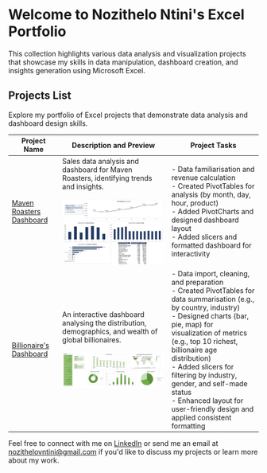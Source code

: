 # Welcome to Nozithelo Ntini's Excel Portfolio
This collection highlights various data analysis and visualization projects that showcase my skills in data manipulation, dashboard creation, and insights generation using Microsoft Excel.

## Projects List
Explore my portfolio of Excel projects that demonstrate data analysis and dashboard design skills.

| Project Name                  | Description and Preview                  | Project Tasks                                      |
|-------------------------------|------------------------------------------|----------------------------------------------------|
| [Maven Roasters Dashboard](https://github.com/NozitheloNtini/Excel-Portfolio) | Sales data analysis and dashboard for Maven Roasters, identifying trends and insights.<br><br>![Maven Roasters Dashboard Preview](https://github.com/NozitheloNtini/Excel-Portfolio/blob/main/screenshots/Coffee%20Shop%20Dashboard.jpg) | - Data familiarisation and revenue calculation<br>- Created PivotTables for analysis (by month, day, hour, product)<br>- Added PivotCharts and designed dashboard layout<br>- Added slicers and formatted dashboard for interactivity |
| [Billionaire's Dashboard](https://github.com/NozitheloNtini/Excel-Portfolio) | An interactive dashboard analysing the distribution, demographics, and wealth of global billionaires.<br><br>![Billionaire's Dashboard Preview](https://github.com/NozitheloNtini/Excel-Portfolio/blob/main/screenshots/Billionaires%20Dashboard.jpg) | - Data import, cleaning, and preparation<br>- Created PivotTables for data summarisation (e.g., by country, industry)<br>- Designed charts (bar, pie, map) for visualization of metrics (e.g., top 10 richest, billionaire age distribution)<br>- Added slicers for filtering by industry, gender, and self-made status<br>- Enhanced layout for user-friendly design and applied consistent formatting |

Feel free to connect with me on [LinkedIn](https://www.linkedin.com/in/nozithelontini/) or send me an email at [nozithelovntini@gmail.com](mailto:nozithelovntini@gmail.com) if you'd like to discuss my projects or learn more about my work.
